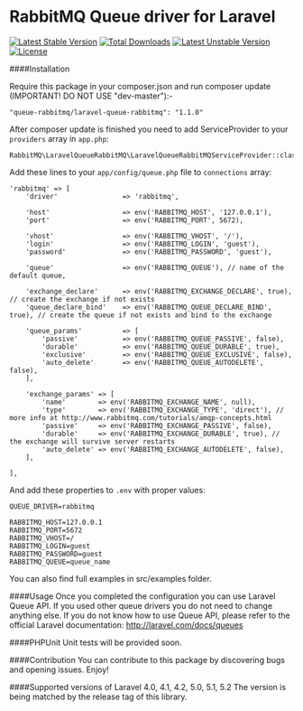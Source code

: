 RabbitMQ Queue driver for Laravel
======================
[![Latest Stable Version](https://poser.pugx.org/vladimir-yuldashev/laravel-queue-rabbitmq/v/stable)](https://packagist.org/packages/vladimir-yuldashev/laravel-queue-rabbitmq) [![Total Downloads](https://poser.pugx.org/vladimir-yuldashev/laravel-queue-rabbitmq/downloads)](https://packagist.org/packages/vladimir-yuldashev/laravel-queue-rabbitmq) [![Latest Unstable Version](https://poser.pugx.org/vladimir-yuldashev/laravel-queue-rabbitmq/v/unstable)](https://packagist.org/packages/vladimir-yuldashev/laravel-queue-rabbitmq) [![License](https://poser.pugx.org/vladimir-yuldashev/laravel-queue-rabbitmq/license)](https://packagist.org/packages/vladimir-yuldashev/laravel-queue-rabbitmq)

####Installation

Require this package in your composer.json and run composer update (IMPORTANT! DO NOT USE "dev-master"):-

	"queue-rabbitmq/laravel-queue-rabbitmq": "1.1.0"
    
After composer update is finished you need to add ServiceProvider to your `providers` array in `app.php`:
				
	RabbitMQ\LaravelQueueRabbitMQ\LaravelQueueRabbitMQServiceProvider::class,

Add these lines to your `app/config/queue.php` file to `connections` array:
   
	'rabbitmq' => [
		'driver'          		=> 'rabbitmq',

		'host'            		=> env('RABBITMQ_HOST', '127.0.0.1'),
		'port'            		=> env('RABBITMQ_PORT', 5672),

		'vhost'           		=> env('RABBITMQ_VHOST', '/'),
		'login'           		=> env('RABBITMQ_LOGIN', 'guest'),
		'password'        		=> env('RABBITMQ_PASSWORD', 'guest'),

		'queue'           		=> env('RABBITMQ_QUEUE'), // name of the default queue,
		
		'exchange_declare' 		=> env('RABBITMQ_EXCHANGE_DECLARE', true), // create the exchange if not exists
		'queue_declare_bind' 	=> env('RABBITMQ_QUEUE_DECLARE_BIND', true), // create the queue if not exists and bind to the exchange

		'queue_params'    		=> [
			'passive'     		=> env('RABBITMQ_QUEUE_PASSIVE', false),
			'durable'     		=> env('RABBITMQ_QUEUE_DURABLE', true),
			'exclusive'   		=> env('RABBITMQ_QUEUE_EXCLUSIVE', false),
			'auto_delete' 		=> env('RABBITMQ_QUEUE_AUTODELETE', false),
		],

		'exchange_params' => [
			'name'        => env('RABBITMQ_EXCHANGE_NAME', null),
			'type'        => env('RABBITMQ_EXCHANGE_TYPE', 'direct'), // more info at http://www.rabbitmq.com/tutorials/amqp-concepts.html
			'passive'     => env('RABBITMQ_EXCHANGE_PASSIVE', false),
			'durable'     => env('RABBITMQ_EXCHANGE_DURABLE', true), // the exchange will survive server restarts
			'auto_delete' => env('RABBITMQ_EXCHANGE_AUTODELETE', false),
		],

	],
		
And add these properties to `.env` with proper values: 

	QUEUE_DRIVER=rabbitmq

	RABBITMQ_HOST=127.0.0.1
	RABBITMQ_PORT=5672
	RABBITMQ_VHOST=/
	RABBITMQ_LOGIN=guest
	RABBITMQ_PASSWORD=guest
	RABBITMQ_QUEUE=queue_name

You can also find full examples in src/examples folder. 

####Usage
Once you completed the configuration you can use Laravel Queue API. If you used other queue drivers you do not need to change anything else. If you do not know how to use Queue API, please refer to the official Laravel documentation: http://laravel.com/docs/queues

####PHPUnit
Unit tests will be provided soon.

####Contribution
You can contribute to this package by discovering bugs and opening issues. Enjoy!

####Supported versions of Laravel
4.0, 4.1, 4.2, 5.0, 5.1, 5.2
The version is being matched by the release tag of this library.
